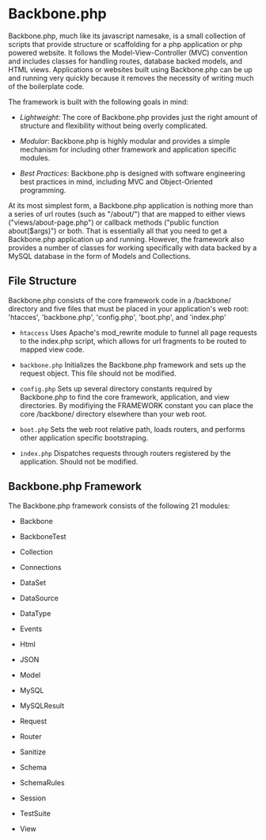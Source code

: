 Backbone.php
============

Backbone.php, much like its javascript namesake, is a small collection of scripts that provide structure or scaffolding for a php application or php powered website. It follows the Model-View-Controller (MVC) convention and includes classes for handling routes, database backed models, and HTML views. Applications or websites built using Backbone.php can be up and running very quickly because it removes the necessity of writing much of the boilerplate code.

The framework is built with the following goals in mind:

* *Lightweight*: The core of Backbone.php provides just the right amount of structure and flexibility without being overly complicated.

* *Modular*: Backbone.php is highly modular and provides a simple mechanism for including other framework and application specific modules.

* *Best Practices*: Backbone.php is designed with software engineering best practices in mind, including MVC and Object-Oriented programming.

At its most simplest form, a Backbone.php application is nothing more than a series of url routes (such as "/about/") that are mapped to either views ("views/about-page.php") or callback methods ("public function about($args)") or both. That is essentially all that you need to get a Backbone.php application up and running. However, the framework also provides a number of classes for working specifically with data backed by a MySQL database in the form of Models and Collections.

File Structure
--------------

Backbone.php consists of the core framework code in a /backbone/ directory and five files that must be placed in your application's web root: 'htacces', 'backbone.php', 'config.php', 'boot.php', and 'index.php'

* `htaccess` Uses Apache's mod_rewrite module to funnel all page requests to the index.php script, which allows for url fragments to be routed to mapped view code.

* `backbone.php` Initializes the Backbone.php framework and sets up the request object. This file should not be modified.

* `config.php` Sets up several directory constants required by Backbone.php to find the core framework, application, and view directories. By modifiying the FRAMEWORK constant you can place the core /backbone/ directory elsewhere than your web root.

* `boot.php` Sets the web root relative path, loads routers, and performs other application specific bootstraping.

* `index.php` Dispatches requests through routers registered by the application. Should not be modified.

Backbone.php Framework
----------------------

The Backbone.php framework consists of the following 21 modules:

* Backbone

* BackboneTest

* Collection

* Connections

* DataSet

* DataSource

* DataType

* Events

* Html

* JSON

* Model

* MySQL

* MySQLResult

* Request

* Router

* Sanitize

* Schema

* SchemaRules

* Session

* TestSuite

* View